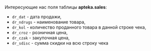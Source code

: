 Интересующие нас поля таблицы **apteka.sales**:

* `dr_dat` - дата продажи,
* `dr_ndrugs` - наименование товара,
* `dr_kol` - количество проданного товара в данной строке чека,
* `dr_croz` - розничная цена,
* `dr_czak` - закупочная цена,
* `dr_sdisc` - сумма скидки на всю строку чека
